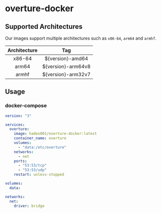 # overture-docker

## Supported Architectures

Our images support multiple architectures such as `x86-64`, `arm64` and `armhf`.

| Architecture |         Tag         |
| :----------: | :-----------------: |
|    x86-64    |  \${version}-amd64  |
|    arm64     | \${version}-arm64v8 |
|    armhf     | \${version}-arm32v7 |

## Usage

### docker-compose

```yaml
version: "3"

services:
  overture:
    image: hades001/overture-docker:latest
    container_name: overture
    volumes:
      - "data:/etc/overture"
    networks:
      - net
    ports:
      - "53:53/tcp"
      - "53:53/udp"
    restart: unless-stopped

volumes:
  data:

networks:
  net:
    driver: bridge
```
